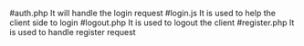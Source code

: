 #auth.php
It will handle the login request
#login.js 
It is used to help the client side to login
#logout.php
It is used to logout the client
#register.php
It is used to handle register request
